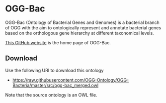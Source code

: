 # OGG-Bac

OGG-Bac (Ontology of Bacterial Genes and Genomes) is a bacterial branch of OGG with the aim to ontologically represent and annotate bacterial genes based on the orthologous gene hierarchy at different taxonomical levels. 

[This GitHub website](https://github.com/OGG-Ontology/OGG-Bacteria) is the home page of OGG-Bac.

## Download
Use the following URI to download this ontology

- https://raw.githubusercontent.com/OGG-Ontology/OGG-Bacteria/master/src/ogg-bac_merged.owl

Note that the source ontology is an OWL file.


